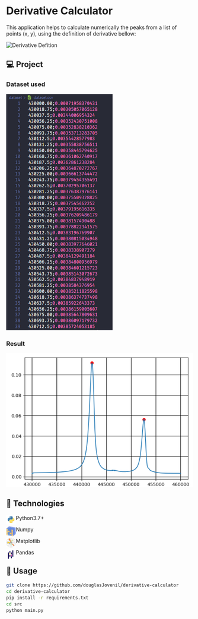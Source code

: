 # Derivative Calculator

This application helps to calculate numerically the peaks from a list of points (x, y), using the definition of derivative bellow:

![Derivative Defition](<https://latex.codecogs.com/gif.latex?\frac{df}{dt}&space;=&space;\mathop&space;{\lim&space;}\limits_{h\to&space;0}&space;\frac{{f\left(&space;{t&space;+&space;h&space;}&space;\right)&space;-&space;f\left(&space;t&space;\right)}}{h&space;}>)

## 💻 Project

### Dataset used

![The dataset](docs/images/00_dataset.png)

### Result

![The dataset](docs/images/01_plot.png)

## 🚀 Technologies

<img align="left" alt="Python" width="26px" src="https://raw.githubusercontent.com/github/explore/80688e429a7d4ef2fca1e82350fe8e3517d3494d/topics/python/python.png" /> Python3.7+

<img align="left" alt="Numpy" width="26px" src="docs/images/04_numpy.png" /> Numpy

<img align="left" alt="Matplotlib" width="26px" src="docs/images/02_matplotlib.png" /> Matplotlib

<img align="left" alt="Pandas" width="26px" src="docs/images/03_pandas.png" /> Pandas


## 🏃 Usage

```bash
git clone https://github.com/douglasJovenil/derivative-calculator
cd derivative-calculator
pip install -r requirements.txt
cd src
python main.py
```